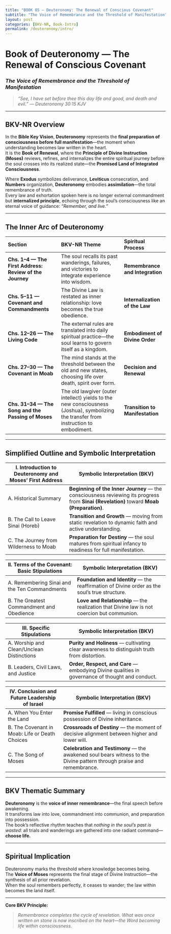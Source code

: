 ```yaml
---
title: "BOOK 05 — Deuteronomy: The Renewal of Conscious Covenant"
subtitle: "The Voice of Remembrance and the Threshold of Manifestation"
layout: post
categories: [BKV-NR, Book-Intro]
permalink: /deuteronomy/intro/
---
```


# **Book of Deuteronomy — The Renewal of Conscious Covenant**
### *The Voice of Remembrance and the Threshold of Manifestation*

> _“See, I have set before thee this day life and good, and death and evil.” — Deuteronomy 30:15 KJV_

---

## **BKV-NR Overview**

In the **Bible Key Vision**, **Deuteronomy** represents the **final preparation of consciousness before full manifestation**—the moment when understanding becomes law written in the heart.  
It is the **Book of Renewal**, where the **Principle of Divine Instruction (Moses)** reviews, refines, and internalizes the entire spiritual journey before the soul crosses into its realized state—the **Promised Land of Integrated Consciousness**.

Where **Exodus** symbolizes deliverance, **Leviticus** consecration, and **Numbers** organization, **Deuteronomy** embodies **assimilation**—the total remembrance of truth.  
Every law and exhortation spoken here is no longer external commandment but **internalized principle**, echoing through the soul’s consciousness like an eternal voice of guidance: *“Remember, and live.”*

---

## **The Inner Arc of Deuteronomy**

| Section | BKV-NR Theme | Spiritual Process |
| :--- | :--- | :--- |
| **Chs. 1–4 — The First Address: Review of the Journey** | The soul recalls its past wanderings, failures, and victories to integrate experience into wisdom. | **Remembrance and Integration** |
| **Chs. 5–11 — Covenant and Commandments** | The Divine Law is restated as inner relationship: love becomes the true obedience. | **Internalization of the Law** |
| **Chs. 12–26 — The Living Code** | The external rules are translated into daily spiritual practice—the soul learns to govern itself as a kingdom. | **Embodiment of Divine Order** |
| **Chs. 27–30 — The Covenant in Moab** | The mind stands at the threshold between the old and new states, choosing life over death, spirit over form. | **Decision and Renewal** |
| **Chs. 31–34 — The Song and the Passing of Moses** | The old lawgiver (outer intellect) yields to the new consciousness (Joshua), symbolizing the transfer from instruction to embodiment. | **Transition to Manifestation** |

---

## **Simplified Outline and Symbolic Interpretation**

| I. **Introduction to Deuteronomy and Moses’ First Address** | **Symbolic Interpretation (BKV)** |
| --- | --- |
| A. Historical Summary | **Beginning of the Inner Journey** — the consciousness reviewing its progress from **Sinai (Revelation)** toward **Moab (Preparation)**. |
| B. The Call to Leave Sinai (Horeb) | **Transition and Growth** — moving from static revelation to dynamic faith and active understanding. |
| C. The Journey from Wilderness to Moab | **Preparation for Destiny** — the soul matures from spiritual infancy to readiness for full manifestation. |

| II. **Terms of the Covenant: Basic Stipulations** | **Symbolic Interpretation (BKV)** |
| --- | --- |
| A. Remembering Sinai and the Ten Commandments | **Foundation and Identity** — the reaffirmation of Divine order as the soul’s true structure. |
| B. The Greatest Commandment and Obedience | **Love and Relationship** — the realization that Divine law is not coercion but communion. |

| III. **Specific Stipulations** | **Symbolic Interpretation (BKV)** |
| --- | --- |
| A. Worship and Clean/Unclean Distinctions | **Purity and Holiness** — cultivating clear awareness to distinguish truth from distortion. |
| B. Leaders, Civil Laws, and Justice | **Order, Respect, and Care** — embodying Divine qualities in governance of thought and conduct. |

| IV. **Conclusion and Future Leadership of Israel** | **Symbolic Interpretation (BKV)** |
| --- | --- |
| A. When You Enter the Land | **Promise Fulfilled** — living in conscious possession of Divine inheritance. |
| B. The Covenant in Moab: Life or Death Choices | **Crossroads of Destiny** — the moment of decisive alignment between higher and lower will. |
| C. The Song of Moses | **Celebration and Testimony** — the awakened soul bears witness to the Divine pattern through praise and remembrance. |

---

## **BKV Thematic Summary**

**Deuteronomy** is the **voice of inner remembrance**—the final speech before awakening.  
It transforms law into love, commandment into communion, and preparation into possession.  
The book’s reflective rhythm teaches that *nothing in the soul’s past is wasted*: all trials and wanderings are gathered into one radiant command—**choose life.**

---

## **Spiritual Implication**

Deuteronomy marks the threshold where knowledge becomes being.  
The **Voice of Moses** represents the final stage of Divine Instruction—the synthesis of all prior revelation.  
When the soul remembers perfectly, it ceases to wander; the law within becomes the land itself.

---

**Core BKV Principle:**  
> _Remembrance completes the cycle of revelation. What was once written on stone is now inscribed on the heart—the Word becoming life within consciousness._
